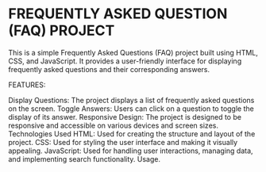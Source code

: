 # FREQUENTLY ASKED QUESTION (FAQ) PROJECT

This is a simple Frequently Asked Questions (FAQ) project built using HTML, CSS, and JavaScript. It provides
a user-friendly interface for displaying frequently asked questions and their corresponding answers.

FEATURES:

Display Questions: The project displays a list of frequently asked questions on the screen.
Toggle Answers: Users can click on a question to toggle the display of its answer.
Responsive Design: The project is designed to be responsive and accessible on various devices and screen sizes.
Technologies Used
HTML: Used for creating the structure and layout of the project.
CSS: Used for styling the user interface and making it visually appealing.
JavaScript: Used for handling user interactions, managing data, and implementing search functionality.
Usage.



